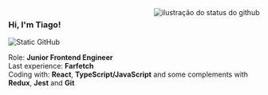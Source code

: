 <img align='right' src="https://github-readme-stats.vercel.app/api?username=talbertosilva&show_icons=true&title_color=783c00&text_color=af552e&icon_color=783c00&bg_color=f8efd4&cache_seconds=2300" alt="ilustração do status do github">

### Hi, I'm Tiago!

<img src="https://img.shields.io/static/v1?label=Overview&message=talbertosilva&color=f8efd4&style=for-the-badge&logo=GitHub" alt="Static GitHub">

<p>Role: <b>Junior Frontend Engineer</b><br/>Last experience: <b>Farfetch</b><br/> Coding with: <b>React</b>, <b>TypeScript/JavaScript</b> and some complements with <b>Redux</b>, <b>Jest</b> and <b>Git</b><br/></p>
